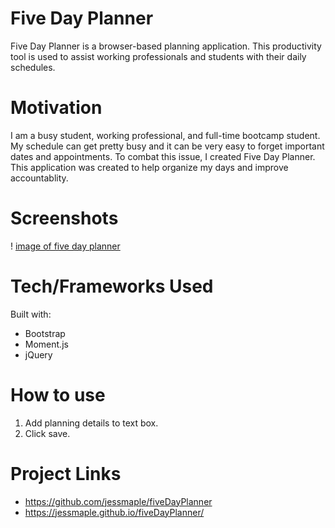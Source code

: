 # Five Day Planner

Five Day Planner is a browser-based planning application. This productivity tool is used to assist working professionals and students with their daily schedules.

# Motivation

I am a busy student, working professional, and full-time bootcamp student. My schedule can get pretty busy and it can be very easy to forget important dates and appointments. To combat this issue, I created Five Day Planner. This application was created to help organize my days and improve accountablity.

# Screenshots

! [image of five day planner](fdp.png)

# Tech/Frameworks Used

Built with:

- Bootstrap
- Moment.js
- jQuery

# How to use

1. Add planning details to text box.
2. Click save.

# Project Links

- https://github.com/jessmaple/fiveDayPlanner
- https://jessmaple.github.io/fiveDayPlanner/
